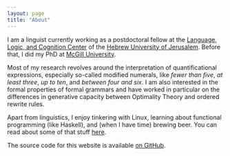 ```yaml
---
layout: page
title: "About"
---
```


I am a linguist currently working as a postdoctoral fellow at the [Language,
Logic, and Cognition Center][llcc] of the [Hebrew University of
Jerusalem][huji]. Before that, I did my PhD at [McGill University][mcgill].

[llcc]: https://scholars.huji.ac.il/llcc
[huji]: https://new.huji.ac.il/
[mcgill]: https://www.mcgill.ca/

Most of my research revolves around the interpretation of quantificational
expressions, especially so-called modified numerals, like *fewer than five*,
*at least three*, *up to ten*, and *between four and six*. I am also interested
in the formal properties of formal grammars and have worked in particular on
the differences in generative capacity between Optimality Theory and ordered
rewrite rules.

Apart from linguistics, I enjoy tinkering with Linux, learning about functional
programming (like Haskell), and (when I have time) brewing beer. You can read
about some of that stuff [here](/blog).

The source code for this website is available [on GitHub][repo].

[me-gh]: https://github.com/brianbuccola
[repo]: https://github.com/brianbuccola/brianbuccola.github.io
